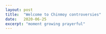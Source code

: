 ```yaml
---
layout: post
title:  "Welcome to Chinmoy controversies"
date:   2020-06-25
excerpt: "moment growing prayerful"
---
```

